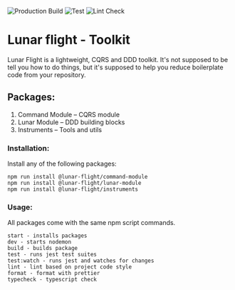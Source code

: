 ![Production Build](https://github.com/ktw-studio/lunar-flight/workflows/Project%20Build/badge.svg)
![Test](https://github.com/ktw-studio/lunar-flight/workflows/Test/badge.svg)
![Lint Check](https://github.com/ktw-studio/lunar-flight/workflows/Lint%20Check/badge.svg)

# Lunar flight - Toolkit

Lunar Flight is a lightweight, CQRS and DDD toolkit.
It's not supposed to be tell you how to do things, 
but it's supposed to help you reduce boilerplate code from your repository.

## Packages:
1. Command Module – CQRS module
2. Lunar Module – DDD building blocks
3. Instruments – Tools and utils


### Installation:
Install any of the following packages:
```
npm run install @lunar-flight/command-module
npm run install @lunar-flight/lunar-module
npm run install @lunar-flight/instruments
```

### Usage:
All packages come with the same npm script commands.
```
start - installs packages
dev - starts nodemon
build - builds package
test - runs jest test suites
test:watch - runs jest and watches for changes
lint - lint based on project code style
format - format with prettier
typecheck - typescript check
```
